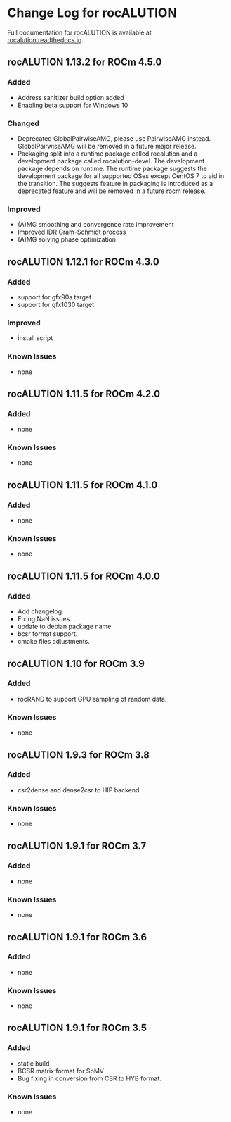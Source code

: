# Change Log for rocALUTION

Full documentation for rocALUTION is available at [rocalution.readthedocs.io](https://rocalution.readthedocs.io/en/latest/).

## rocALUTION 1.13.2 for ROCm 4.5.0
### Added
- Address sanitizer build option added
- Enabling beta support for Windows 10
### Changed
- Deprecated GlobalPairwiseAMG, please use PairwiseAMG instead. GlobalPairwiseAMG will be removed in a future major release.
- Packaging split into a runtime package called rocalution and a development package called rocalution-devel. The development package depends on runtime. The runtime package suggests the development package for all supported OSes except CentOS 7 to aid in the transition. The suggests feature in packaging is introduced as a deprecated feature and will be removed in a future rocm release.
### Improved
- (A)MG smoothing and convergence rate improvement
- Improved IDR Gram-Schmidt process
- (A)MG solving phase optimization

## rocALUTION 1.12.1 for ROCm 4.3.0
### Added
- support for gfx90a target
- support for gfx1030 target
### Improved
- install script
### Known Issues
- none

## rocALUTION 1.11.5 for ROCm 4.2.0
### Added
- none
### Known Issues
- none

## rocALUTION 1.11.5 for ROCm 4.1.0
### Added
- none
### Known Issues
- none

## rocALUTION 1.11.5 for ROCm 4.0.0
### Added
- Add changelog
- Fixing NaN issues
- update to debian package name
- bcsr format support.
- cmake files adjustments.

## rocALUTION 1.10 for ROCm 3.9
### Added
- rocRAND to support GPU sampling of random data.
### Known Issues
- none

## rocALUTION 1.9.3 for ROCm 3.8
### Added
- csr2dense and dense2csr to HIP backend.
### Known Issues
- none

## rocALUTION 1.9.1 for ROCm 3.7
### Added
- none
### Known Issues
- none

## rocALUTION 1.9.1 for ROCm 3.6
### Added
- none
### Known Issues
- none

## rocALUTION 1.9.1 for ROCm 3.5
### Added
- static build
- BCSR matrix format for SpMV
- Bug fixing in conversion from CSR to HYB format. 
### Known Issues
- none

